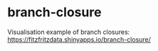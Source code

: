 # branch-closure

Visualisation example of branch closures: https://fitzfritzdata.shinyapps.io/branch-closure/
